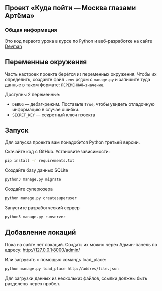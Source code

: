 ## Проект «Куда пойти — Москва глазами Артёма»    

### Общая информация


Это код первого урока в курсе по Python и веб-разработке на сайте [Devman](https://dvmn.org)


## Переменные окружения

Часть настроек проекта берётся из переменных окружения. Чтобы их определить, создайте файл `.env` рядом с `manage.py` и запишите туда данные в таком формате: `ПЕРЕМЕННАЯ=значение`.

Доступны 2 переменные:
- `DEBUG` — дебаг-режим. Поставьте `True`, чтобы увидеть отладочную информацию в случае ошибки.
- `SECRET_KEY` — секретный ключ проекта


## Запуск

Для запуска проекта вам понадобится Python третьей версии.

Скачайте код с GitHub. Установите зависимости:

```sh
pip install -r requirements.txt
```

Создайте базу данных SQLite

```sh
python3 manage.py migrate
```

Создайте суперюзера

```sh
python manage.py createsuperuser
```

Запустите разработческий сервер

```sh
python3 manage.py runserver
```

## Добавление локаций

Пока на сайте нет локаций. Создать их можно через Админ-панель по адресу: http://127.0.0.1:8000/admin/

Или загрузить с помощью команды load_place:

```sh
python manage.py load_place http://addres/file.json
```
Для загрузки данных из нескольких файлов, ссылки должны быть разделены через пробел.
